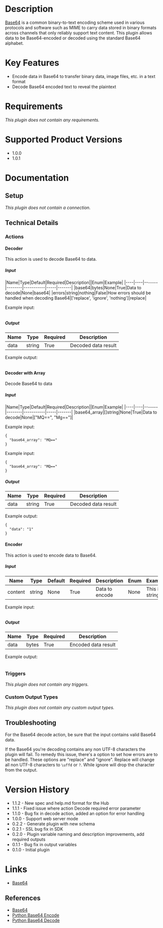 # Description

[Base64](https://en.wikipedia.org/wiki/Base64) is a common binary-to-text encoding scheme used in various protocols and software such as MIME to carry data stored in binary formats across channels that only reliably support text content. This plugin allows data to be Base64-encoded or decoded using the standard Base64 alphabet.

# Key Features

* Encode data in Base64 to transfer binary data, image files, etc. in a text format
* Decode Base64 encoded text to reveal the plaintext

# Requirements

_This plugin does not contain any requirements._

# Supported Product Versions

* 1.0.0
* 1.0.1

# Documentation

## Setup

_This plugin does not contain a connection._

## Technical Details

### Actions

#### Decoder

This action is used to decode Base64 to data.

##### Input

|Name|Type|Default|Required|Description||Enum|Example|
|----|----|-------|--------|-----------|-----|-------|
|base64|bytes|None|True|Data to decode|None|base64|
|errors|string|nothing|False|How errors should be handled when decoding Base64|['replace', 'ignore', 'nothing']|replace|

Example input:

```
```

##### Output

|Name|Type|Required|Description|
|----|----|--------|-----------|
|data|string|True|Decoded data result|None|

Example output:

```
```

#### Decoder with Array

Decode Base64 to data

##### Input

|Name|Type|Default|Required|Description||Enum|Example|
|----|----|-------|--------|-----------|-----|-------|
|base64_array|[]string|None|True|Data to decode|None|["MQ==", "Mg=="]|

Example input:

```
{
  "base64_array": "MQ=="
}
```

Example input:

```
{
  "base64_array": "MQ=="
}
```

##### Output

|Name|Type|Required|Description|
|----|----|--------|-----------|
|data|string|True|Decoded data result|None|

Example output:

```
{
  "data": "1"
}
```

#### Encoder

This action is used to encode data to Base64.

##### Input

|Name|Type|Default|Required|Description|Enum|Example|
|----|----|-------|--------|-----------|----|-------|
|content|string|None|True|Data to encode|None|This is a string|

Example input:

```
```

##### Output

|Name|Type|Required|Description|
|----|----|--------|-----------|
|data|bytes|True|Encoded data result|None|

Example output:

```
```

### Triggers

_This plugin does not contain any triggers._

### Custom Output Types

_This plugin does not contain any custom output types._

## Troubleshooting

For the Base64 decode action, be sure that the input contains valid Base64 data.

If the Base64 you're decoding contains any non UTF-8 characters the plugin will fail. To remedy this issue, there's a
option to set how errors are to be handled. These options are "replace" and "ignore". Replace will change all non UTF-8
characters to `\uffd` or `?`. While ignore will drop the character from the output.

# Version History

* 1.1.2 - New spec and help.md format for the Hub
* 1.1.1 - Fixed issue where action Decode required error parameter
* 1.1.0 - Bug fix in decode action, added an option for error handling
* 1.0.0 - Support web server mode
* 0.2.2 - Generate plugin with new schema
* 0.2.1 - SSL bug fix in SDK
* 0.2.0 - Plugin variable naming and description improvements, add required outputs
* 0.1.1 - Bug fix in output variables
* 0.1.0 - Initial plugin

# Links

* [Base64](https://en.wikipedia.org/wiki/Base64)

## References

* [Base64](https://en.wikipedia.org/wiki/Base64)
* [Python Base64 Encode](https://docs.python.org/2/library/base64.html#base64.standard_b64encode)
* [Python Base64 Decode](https://docs.python.org/2/library/base64.html#base64.standard_b64decode)

